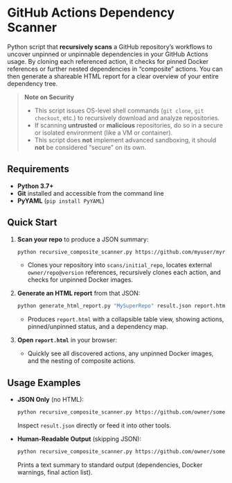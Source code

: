 # GitHub Actions Dependency Scanner

Python script that **recursively scans** a GitHub repository’s workflows to uncover unpinned or unpinnable dependencies in your GitHub Actions usage. By cloning each referenced action, it checks for pinned Docker references or further nested dependencies in “composite” actions. You can then generate a shareable HTML report for a clear overview of your entire dependency tree.

> **Note on Security**  
> - This script issues OS-level shell commands (`git clone`, `git checkout`, etc.) to recursively download and analyze repositories.  
> - If scanning **untrusted** or **malicious** repositories, do so in a secure or isolated environment (like a VM or container).  
> - This script does **not** implement advanced sandboxing, it should **not** be considered “secure” on its own.  

## Requirements

- **Python 3.7+**  
- **Git** installed and accessible from the command line  
- **PyYAML** (`pip install PyYAML`)  


## Quick Start

1. **Scan your repo** to produce a JSON summary:
   ```bash
   python recursive_composite_scanner.py https://github.com/myuser/myrepo.git scans --json-output > result.json
   ```
   - Clones your repository into `scans/initial_repo`, locates external `owner/repo@version` references, recursively clones each action, and checks for unpinned Docker images.

2. **Generate an HTML report** from that JSON:
   ```bash
   python generate_html_report.py "MySuperRepo" result.json report.html
   ```
   - Produces `report.html` with a collapsible table view, showing actions, pinned/unpinned status, and a dependency map.

3. **Open `report.html`** in your browser:
   - Quickly see all discovered actions, any unpinned Docker images, and the nesting of composite actions.



## Usage Examples

- **JSON Only** (no HTML):
  ```bash
  python recursive_composite_scanner.py https://github.com/owner/some-repo.git scans --json-output > result.json
  ```
  Inspect `result.json` directly or feed it into other tools.

- **Human-Readable Output** (skipping JSON):
  ```bash
  python recursive_composite_scanner.py https://github.com/owner/some-repo.git scans
  ```
  Prints a text summary to standard output (dependencies, Docker warnings, final action list).
